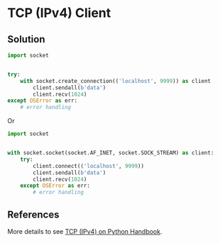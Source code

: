 # TCP (IPv4) Client

## Solution

```python
import socket


try:
    with socket.create_connection(('localhost', 9999)) as client
        client.sendall(b'data')
        client.recv(1024)
except OSError as err:
    # error handling
```

Or

```python
import socket


with socket.socket(socket.AF_INET, socket.SOCK_STREAM) as client:
    try:
        client.connect(('localhost', 9999))
        client.sendall(b'data')
        client.recv(1024)
    except OSError as err:
        # error handling
```

## References

More details to see [TCP (IPv4) on Python Handbook](https://leven-cn.github.io/python-handbook/recipes/core/tcp_ipv4).
